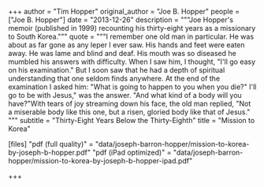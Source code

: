 +++
author = "Tim Hopper"
original_author = "Joe B. Hopper"
people = ["Joe B. Hopper"]
date = "2013-12-26"
description = """Joe Hopper's memoir (published in 1999) recounting his thirty-eight years as a missionary to South Korea."""
quote = """I remember one old man in particular. He was about as far gone as any leper I ever saw. His hands and feet were eaten away. He was lame and blind and deaf. His mouth was so diseased he mumbled his answers with difficulty. When I saw him, I thought, "I'll go easy on his examination." But I soon saw that he had a depth of spiritual understanding that one seldom finds anywhere. At the end of the examination I asked him: "What is going to happen to you when you die?" I'll go to be with Jesus," was the answer. "And what kind of a body will you have?"With tears of joy streaming down his face, the old man replied, "Not a miserable body like this one, but a risen, gloried body like that of Jesus." """
subtitle = "Thirty-Eight Years Below the Thirty-Eighth"
title = "Mission to Korea"

[files]
"pdf (full quality)" = "data/joseph-barron-hopper/mission-to-korea-by-joseph-b-hopper.pdf"
"pdf (iPad optimized)" = "data/joseph-barron-hopper/mission-to-korea-by-joseph-b-hopper-ipad.pdf"

+++